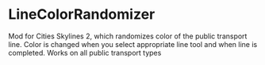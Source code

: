 ﻿# LineColorRandomizer

Mod for Cities Skylines 2, which randomizes color of the public transport line. Color is changed when you select appropriate line tool and when line is completed. Works on all public transport types